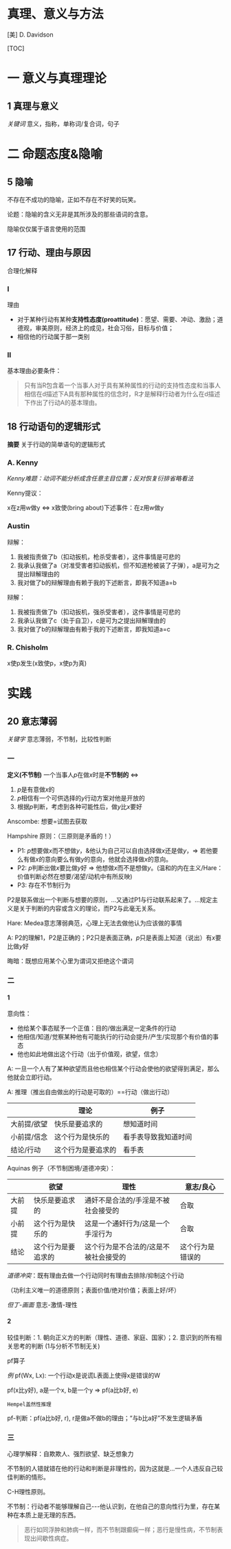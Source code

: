 # 真理、意义与方法

[美] D. Davidson

[TOC]



# 一 意义与真理理论

## 1 真理与意义

*关键词* 意义，指称，单称词/复合词，句子



# 二 命题态度&隐喻

## 5 隐喻

不存在不成功的隐喻，正如不存在不好笑的玩笑。

论题：隐喻的含义无非是其所涉及的那些语词的含意。

隐喻仅仅属于语言使用的范围



## 17 行动、理由与原因

合理化解释

### I

理由

- 对于某种行动有某种**支持性态度(proattitude)**：愿望、需要、冲动、激励；道德观，审美原则，经济上的成见，社会习俗，目标与价值；
- 相信他的行动属于那一类别



### II

基本理由必要条件：

> 只有当R包含着一个当事人对于具有某种属性的行动的支持性态度和当事人相信在d描述下A具有那种属性的信念时，R才是解释行动者为什么在d描述下作出了行动A的基本理由。


## 18 行动语句的逻辑形式

**摘要** 关于行动的简单语句的逻辑形式

### A. Kenny

*Kenny难题：动词不能分析成含任意主目位置；反对恢复衍排省略看法*

Kenny提议：

x在z用w做y <=> x致使(bring about)下述事件：在z用w做y

### Austin

辩解：

1. 我被指责做了b（扣动扳机，枪杀受害者），这件事情是可悲的
2. 我承认我做了a（对准受害者扣动扳机，但不知道枪被装了子弹），a是可为之提出辩解理由的
3. 我对做了b的辩解理由有赖于我的下述断言，即我不知道a=b

辩解：

1. 我被指责做了b（扣动扳机，强杀受害者），这件事情是可悲的
2. 我承认我做了c（处于自卫），c是可为之提出辩解理由的
3. 我对做了b的辩解理由有赖于我的下述断言，即我知道a=c



### R. Chisholm

x使p发生(x致使p，x使p为真)

#  实践

## 20 意志薄弱

*关键字* 意志薄弱，不节制，比较性判断



### 一

**定义(不节制)**
一个当事人$p$在做$x$时是**不节制的**  <=>

1. $p$是有意做$x$的
2. $p$相信有一个可供选择的$y$行动方案对他是开放的
3. 根据$p$判断，考虑到各种可能性后，做$y$比$x$要好

Anscombe: 想要=试图去获取

Hampshire 原则：（三原则是矛盾的！）

- P1: $p$想要做$x$而不想做$y$，&他认为自己可以自由选择做$x$还是做$y$，=> 若他要么有做$x$的意向要么有做$y$的意向，他就会选择做$x$的意向。
- P2: $p$判断出做$x$要比做$y$好 => 他想做$x$而不是想做$y$。(温和的内在主义/Hare：价值判断必然在想要/渴望/动机中有所反映)
- P3: 存在不节制行为

P2是联系做出一个判断与想要的原则，...又通过P1与行动联系起来了。...规定主义是关于判断的内容或含义的理论，而P2与此毫无关系。

Hare: Medea意志薄弱典范，心理上无法去做他认为应该做的事情

A: P2的理解1，P2是正确的；P2只是表面正确，$p$只是表面上知道（说出）有$x$要比做$y$好

晦暗：既想应用某个心里为谓词又拒绝这个谓词



### 二

#### 1

意向性：
- 他给某个事态赋予一个正值：目的/做出满足一定条件的行动
- 他相信/知道/觉察某种他有可能执行的行动会提升/产生/实现那个有价值的事态
- 他也如此地做出这个行动（出于价值观，欲望，信念）

A: 一旦一个人有了某种欲望而且他也相信某个行动会使他的欲望得到满足，那么他就会立即行动。

A: 推理（推出自由做出的行动是可取的）==行动（做出行动）


|        | 理论               | 例子               |
| ------ | ------------------ | ---------------- |
| 大前提/欲望 | 快乐是要追求的    | 想知道时间        |
| 小前提/信念 | 这个行为是快乐的   | 看手表导致我知道时间 | 
| 结论/行动   | 这个行为是要追求的 | 看手表 | 

Aquinas 例子（不节制困境/道德冲突）：

|        | 欲望               | 理性                                  | 意志/良心        |
| ------ | ------------------ | ------------------------------------- | ---------------- |
| 大前提 | 快乐是要追求的     | 通奸不是合法的/手淫是不被社会接受的   | 合取             |
| 小前提 | 这个行为是快乐的   | 这是一个通奸行为/这是一个手淫行为     | 合取             |
| 结论   | 这个行为是要追求的 | 这个行为是不合法的/这是不被社会接受的 | 这个行为是错误的 |


*道德冲突*：既有理由去做一个行动同时有理由去排除/抑制这个行动


（功利主义唯一的道德原则；表面价值/绝对价值；表面上好/坏）



*但丁-画面* 意志-激情-理性



#### 2

较佳判断：1. 朝向正义方的判断（理性、道德、家庭、国家）；2. 意识到的所有相关思考的判断 (1与分析不节制无关)


pf算子

*例* pf(Wx, Lx): 一个行动x是说谎L表面上使得x是错误的W

pf(x比y好), a是一个x, b是一个y => pf(a比b好, e)

`Hempel盖然性推理`


pf-判断：pf(a比b好, r), r是做a不做b的理由；“与b比a好”不发生逻辑矛盾



### 三

心理学解释：自欺欺人、强烈欲望、缺乏想象力

不节制的人错就错在他的行动和判断是非理性的，因为这就是...一个人违反自己较佳判断的情形。

C-H理性原则。

不节制：行动者不能够理解自己---他认识到，在他自己的意向性行为里，存在某种在本质上是无理的东西。


> 恶行如同浮肿和肺病一样，而不节制跟癫痫一样；恶行是慢性病，不节制表现出间歇性病症。